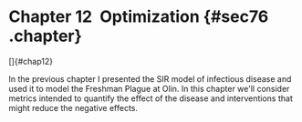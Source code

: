 ﻿Chapter 12  Optimization {#sec76 .chapter}
========================

[]{#chap12}

In the previous chapter I presented the SIR model of infectious disease
and used it to model the Freshman Plague at Olin. In this chapter we'll
consider metrics intended to quantify the effect of the disease and
interventions that might reduce the negative effects.

